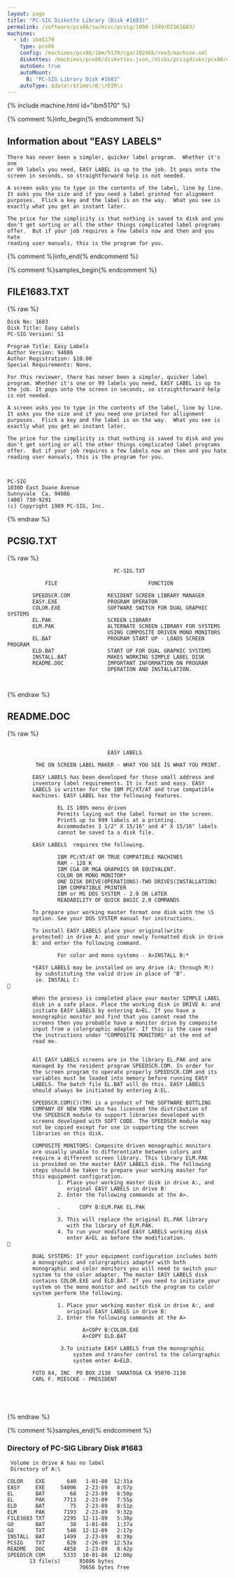 ```yaml
---
layout: page
title: "PC-SIG Diskette Library (Disk #1683)"
permalink: /software/pcx86/sw/misc/pcsig/1000-1999/DISK1683/
machines:
  - id: ibm5170
    type: pcx86
    config: /machines/pcx86/ibm/5170/cga/1024kb/rev3/machine.xml
    diskettes: /machines/pcx86/diskettes.json,/disks/pcsigdisks/pcx86/diskettes.json
    autoGen: true
    autoMount:
      B: "PC-SIG Library Disk #1683"
    autoType: $date\r$time\rB:\rDIR\r
---
```


{% include machine.html id="ibm5170" %}

{% comment %}info_begin{% endcomment %}

## Information about "EASY LABELS"

    There has never been a simpler, quicker label program.  Whether it's one
    or 99 labels you need, EASY LABEL is up to the job. It pops onto the
    screen in seconds, so straightforward help is not needed.
    
    A screen asks you to type in the contents of the label, line by line.
    It asks you the size and if you need a label printed for alignment
    purposes.  Flick a key and the label is on the way.  What you see is
    exactly what you get an instant later.
    
    The price for the simplicity is that nothing is saved to disk and you
    don't get sorting or all the other things complicated label programs
    offer.  But if your job requires a few labels now and then and you hate
    reading user manuals, this is the program for you.
{% comment %}info_end{% endcomment %}

{% comment %}samples_begin{% endcomment %}

## FILE1683.TXT

{% raw %}
```
Disk No: 1683                                                           
Disk Title: Easy Labels                                                 
PC-SIG Version: S1                                                      
                                                                        
Program Title: Easy Labels                                              
Author Version: 94086                                                   
Author Registration: $10.00                                             
Special Requirements: None.                                             
                                                                        
For this reviewer, there has never been a simpler, quicker label        
program. Whether it's one or 99 labels you need, EASY LABEL is up to    
the job. It pops onto the screen in seconds, so straightforward help    
is not needed.                                                          
                                                                        
A screen asks you to type in the contents of the label, line by line.   
It asks you the size and if you need one printed for allignment         
purposes.  Flick a key and the label is on the way.  What you see is    
exactly what you get an instant later.                                  
                                                                        
The price for the simplicity is that nothing is saved to disk and you   
don't get sorting or all the other things complicated label programs    
offer.  But if your job requires a few labels now an then and you hate  
reading user manuals, this is the program for you.                      
                                                                        
                                                                        
                                                                        
PC-SIG                                                                  
1030D East Duane Avenue                                                 
Sunnyvale  Ca. 94086                                                    
(408) 730-9291                                                          
(c) Copyright 1989 PC-SIG, Inc.                                         
```
{% endraw %}

## PCSIG.TXT

{% raw %}
```
                                  PC-SIG.TXT

            FILE                             FUNCTION

        SPEEDSCR.COM            RESIDENT SCREEN LIBRARY MANAGER
        EASY.EXE                PROGRAM OPERATOR
        COLOR.EXE               SOFTWARE SWITCH FOR DUAL GRAPHIC SYSTEMS
        EL.PAK                  SCREEN LIBRARY
        ELM.PAK                 ALTERNATE SCREEN LIBRARY FOR SYSTEMS 
                                USING COMPOSITE DRIVEN MONO MONITORS
        EL.BAT                  PROGRAM START UP - LOADS SCREEN PROGRAM
        ELD.BAT                 START UP FOR DUAL GRAPHIC SYSTEMS
        INSTALL.BAT             MAKES WORKING SIMPLE LABEL DISK
        README.DOC              IMPORTANT INFORMATION ON PROGRAM 
                                OPERATION AND INSTALLATION.

        
```
{% endraw %}

## README.DOC

{% raw %}
```

                                EASY LABELS

         THE ON SCREEN LABEL MAKER - WHAT YOU SEE IS WHAT YOU PRINT.

        EASY LABELS has been developed for those small address and 
        inventory label requirements. It is fast and easy. EASY
        LABELS is written for the IBM PC/XT/AT and true compatible
        machines. EASY LABEL has the following features.
                
                EL IS 100% menu driven
                Permits laying out the label format on the screen.
                PrintS up to 999 labels at a printing.
                Accommodates 3 1/2" X 15/16" and 4" X 15/16" labels
                cannot be saved ta a disk file.
         
        EASY LABELS  requires the following.

                IBM PC/XT/AT OR TRUE COMPATIBLE MACHINES
                RAM - 128 K
                IBM CGA OR MGA GRAPHICS OR EQUIVALENT.
                COLOR OR MONO MONITOR*
                ONE DISK DRIVE(OPERATIONS)-TWO DRIVES(INSTALLATION)
                IBM COMPATIBLE PRINTER 
                IBM or MS DOS SYSTEM - 2.0 OR LATER
                READABILITY OF QUICK BASIC 2.0 COMMANDS

        To prepare your working master format one disk with the \S 
        option. See your DOS SYSTEM manual for instructions.
        
        To install EASY LABELS place your original(write 
        protected) in drive A: and your newly formatted disk in drive 
        B: and enter the following command. 
        
                For color and mono systems - A>INSTALL B:*

        *EASY LABELS may be installed on any drive (A: through M:)
         by substituting the valid drive in place of "B".
         ie. INSTALL C:

        
        When the process is completed place your master SIMPLE LABEL
        disk in a safe place. Place the working disk in DRIVE A: and 
        initiate EASY LABELS by entering A>EL. If you have a 
        monographic monitor and find that you cannot read the 
        screens then you probable have a monitor drive by composite
        input from a colorgraphic adapter. If this is the case read
        the instructions under "COMPOSITE MONITORS" at the end of 
        read me. 

       
        All EASY LABELS screens are in the library EL.PAK and are 
        managed by the resident program SPEEDSCR.COM. In order for 
        the screen program to operate properly SPEEDSCR.COM and its 
        variables must be loaded into memory before running EASY
        LABELS. The batch file EL.BAT will do this. EASY LABELS
        should always be initiated by entering A:EL.

        SPEEDSCR.COM(C)(TM) is a product of THE SOFTWARE BOTTLING 
        COMPANY OF NEW YORK who has licensed the distribution of 
        the SPEEDSCR module to support libraries developed with 
        screens developed with SOFT CODE. The SPEEDSCR module may
        not be copied except for use in supporting the screen
        libraries on this disk.
        
        COMPOSITE MONITORS: Composite driven monographic monitors 
        are usually unable to differentiate between colors and
        require a different screen library. This library ELM.PAK
        is provided on the master EASY LABELS disk. The following 
        steps should be taken to prepare your working master for 
        this equipment configuration. 
                1. Place your working master disk in drive A:, and 
                   original EASY LABELS in drive B:
                2. Enter the following commands at the A>.

                .      COPY B:ELM.PAK EL.PAK

                3. This will replace the original EL.PAK library 
                   with the library of ELM.PAK.
                4. To run your modified EASY LABELS working disk
                   enter A>EL as before the modification.


        DUAL SYSTEMS: If your equipment configuration includes both 
        a monographic and colorgraphics adapter with both  
        monographic and color monitors you will need to switch your 
        system to the color adapter. The master EASY LABELS disk 
        contains COLOR.EXE and ELD.BAT. If you need to initiate your 
        system on the mono monitor and switch the program to color 
        system perform the following. 

                1. Place your working master disk in drive A:, and 
                   original EASY LABELS in drive B:
                2. Enter the following commands at the A>

                        A>COPY B:COLOR.EXE 
                        A>COPY ELD.BAT

                 3.To initiate EASY LABELS from the monographic 
                     system and transfer control to the colorgraphic 
                     system enter A>ELD.

        FOTO 64, INC  PO BOX 2130  SARATOGA CA 95070-2130
        CARL F. MIESCKE - PRESIDENT

        
         
         

```
{% endraw %}

{% comment %}samples_end{% endcomment %}

### Directory of PC-SIG Library Disk #1683

     Volume in drive A has no label
     Directory of A:\

    COLOR    EXE       640   1-01-80  12:31a
    EASY     EXE     54006   2-23-89   8:57p
    EL       BAT        68   2-23-89   8:50p
    EL       PAK      7713   2-23-89   7:55p
    ELD      BAT        75   2-23-89   8:51p
    ELM      PAK      7193   2-23-89   9:32p
    FILE1683 TXT      2295  12-11-89   5:38p
    GO       BAT        38   1-01-80   1:37a
    GO       TXT       540  12-12-89   2:17p
    INSTALL  BAT      1499   2-23-89   8:39p
    PCSIG    TXT       828   2-26-89  12:53a
    README   DOC      4858   2-23-89   8:42p
    SPEEDSCR COM      5333  10-01-86  12:00p
           13 file(s)      85086 bytes
                           70656 bytes free
